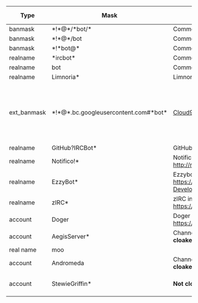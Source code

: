 Type | Mask | Reason | Additional information
---- | ---- | ------ | ----------------------
banmask | \*!\*@\*/\*bot/\* | Commonly used by bots
banmask | \*!\*@\*/bot | Commonly used by bots
banmask | \*!\*bot@\* | Commonly used by bots
realname | \*ircbot\* | Commonly used by bots
realname | bot | Commonly used by bots
realname | Limnoria\* | Limnoria/Supybot bots
ext_banmask | \*!\*@\*.bc.googleusercontent.com#\*bot\* | [Cloud9](https://c9.io/). Used by some bots | We can't ban the realname ___\*bot\*___ because of the too high probability of false positives
realname | GitHub?IRCBot\* | GitHub notification service: IRC
realname | Notifico!\* | Notifico service: http://n.tkte.ch/
realname | EzzyBot\* | Ezzybot instances: https://github.com/Azure-Developments/ezzybot
realname | zIRC\* | zIRC instances: https://github.com/itslukej/zirc
account | Doger | Doger IRC tipbot: https://github.com/mniip/Doger
account | AegisServer\* | Channel management bot. **Not cloaked** | Owner: **Bowserinator**
real name | moo | |
account | Andromeda | Channel management bot. **Not cloaked** | Owner: **BWBellairs**
account | StewieGriffin\* | **Not cloaked** | Used in ##powder-bots

